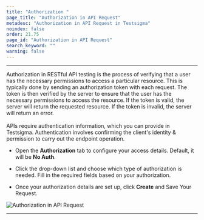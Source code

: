 ```yaml
---
title: "Authorization "
page_title: "Authorization in API Request"
metadesc: "Authorization in API Request in Testsigma"
noindex: false
order: 21.75
page_id: "Authorization in API Request"
search_keyword: ""
warning: false
---
```


---

Authorization in RESTful API testing is the process of verifying that a user has the necessary permissions to access a particular resource. This is typically done by sending an authorization token with each request. The token is then verified by the server to ensure that the user has the necessary permissions to access the resource. If the token is valid, the server will return the requested resource. If the token is invalid, the server will return an error.<br><br>
APIs require authentication information, which you can provide in Testsigma. Authentication involves confirming the client's identity & permission to carry out the endpoint operation. 

- Open the **Authorization** tab to configure your access details. Default, it will be **No Auth**. 

- Click the drop-down list and choose which type of authorization is needed. Fill in the required fields based on your authorization. 

- Once your authorization details are set up, click **Create** and Save Your Request.

![Authorization in API Request](https://s3.amazonaws.com/static-docs.testsigma.com/new_images/projects/overview/authorization_restapi.gif)

---




